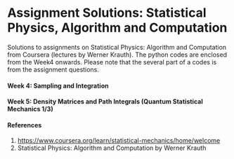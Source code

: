 # Assignment Solutions: Statistical Physics, Algorithm and Computation
Solutions to assignments on Statistical Physics: Algorithm and Computation from Coursera (lectures by Werner Krauth). The python codes are enclosed from the Week4 onwards. Please note that the several part of a codes is from the assignment questions.  

#### Week 4: Sampling and Integration 
#### Week 5: Density Matrices and Path Integrals (Quantum Statistical Mechanics 1/3)

#### References
1. https://www.coursera.org/learn/statistical-mechanics/home/welcome
2. Statistical Physics: Algorithm and Computation by Werner Krauth
